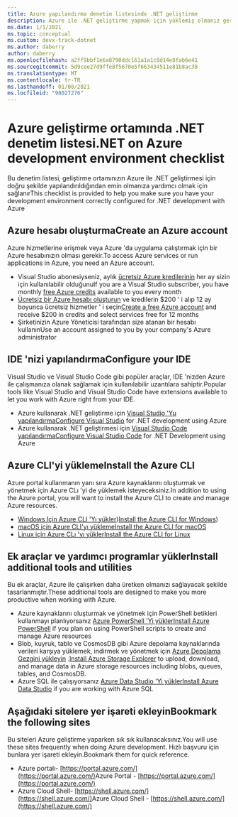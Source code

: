 ```yaml
---
title: Azure yapılandırma denetim listesinde .NET geliştirme
description: Azure ile .NET geliştirme yapmak için yüklemiş olmanız gereken tüm araçların hızlı bir özetini sağlar
ms.date: 1/1/2021
ms.topic: conceptual
ms.custom: devx-track-dotnet
ms.author: daberry
author: daberry
ms.openlocfilehash: a2ff9bbf1e6a8790ddc161a1a1c8d14e8fab6e41
ms.sourcegitcommit: 5d9cee27d9ffe8f5670e5f663434511e81b8ac38
ms.translationtype: MT
ms.contentlocale: tr-TR
ms.lasthandoff: 01/08/2021
ms.locfileid: "98027276"
---
```

# <a name="net-on-azure-development-environment-checklist"></a><span data-ttu-id="463a1-103">Azure geliştirme ortamında .NET denetim listesi</span><span class="sxs-lookup"><span data-stu-id="463a1-103">.NET on Azure development environment checklist</span></span>

<span data-ttu-id="463a1-104">Bu denetim listesi, geliştirme ortamınızın Azure ile .NET geliştirmesi için doğru şekilde yapılandırıldığından emin olmanıza yardımcı olmak için sağlanır</span><span class="sxs-lookup"><span data-stu-id="463a1-104">This checklist is provided to help you make sure you have your development environment correctly configured for .NET development with Azure</span></span>

## <a name="create-an-azure-account"></a><span data-ttu-id="463a1-105">Azure hesabı oluşturma</span><span class="sxs-lookup"><span data-stu-id="463a1-105">Create an Azure account</span></span>

<span data-ttu-id="463a1-106">Azure hizmetlerine erişmek veya Azure 'da uygulama çalıştırmak için bir Azure hesabınızın olması gerekir.</span><span class="sxs-lookup"><span data-stu-id="463a1-106">To access Azure services or run applications in Azure, you need an Azure account.</span></span>

* <span data-ttu-id="463a1-107">Visual Studio abonesiyseniz, aylık [ücretsiz Azure kredilerinin](https://azure.microsoft.com/pricing/member-offers/credit-for-visual-studio-subscribers/) her ay sizin için kullanılabilir olduğunu</span><span class="sxs-lookup"><span data-stu-id="463a1-107">If you are a Visual Studio subscriber, you have monthly [free Azure credits](https://azure.microsoft.com/pricing/member-offers/credit-for-visual-studio-subscribers/) available to you every month</span></span>
* <span data-ttu-id="463a1-108">[Ücretsiz bir Azure hesabı oluşturun](https://azure.microsoft.com/free/dotnet/) ve kredilerin $200 ' i alıp 12 ay boyunca ücretsiz hizmetler ' i seçin</span><span class="sxs-lookup"><span data-stu-id="463a1-108">[Create a free Azure account](https://azure.microsoft.com/free/dotnet/) and receive $200 in credits and select services free for 12 months</span></span>
* <span data-ttu-id="463a1-109">Şirketinizin Azure Yöneticisi tarafından size atanan bir hesabı kullanın</span><span class="sxs-lookup"><span data-stu-id="463a1-109">Use an account assigned to you by your company's Azure administrator</span></span>

## <a name="configure-your-ide"></a><span data-ttu-id="463a1-110">IDE 'nizi yapılandırma</span><span class="sxs-lookup"><span data-stu-id="463a1-110">Configure your IDE</span></span>

<span data-ttu-id="463a1-111">Visual Studio ve Visual Studio Code gibi popüler araçlar, IDE 'nizden Azure ile çalışmanıza olanak sağlamak için kullanılabilir uzantılara sahiptir.</span><span class="sxs-lookup"><span data-stu-id="463a1-111">Popular tools like Visual Studio and Visual Studio Code have extensions available to let you work with Azure right from your IDE.</span></span>

* <span data-ttu-id="463a1-112">Azure kullanarak .NET geliştirme için [Visual Studio 'Yu yapılandırma](./configure-visual-studio.md)</span><span class="sxs-lookup"><span data-stu-id="463a1-112">[Configure Visual Studio](./configure-visual-studio.md) for .NET development using Azure</span></span>
* <span data-ttu-id="463a1-113">Azure kullanarak .NET geliştirmesi için [Visual Studio Code yapılandırma](./configure-vs-code.md)</span><span class="sxs-lookup"><span data-stu-id="463a1-113">[Configure Visual Studio Code](./configure-vs-code.md) for .NET Development using Azure</span></span>

## <a name="install-the-azure-cli"></a><span data-ttu-id="463a1-114">Azure CLI'yi yükleme</span><span class="sxs-lookup"><span data-stu-id="463a1-114">Install the Azure CLI</span></span>

<span data-ttu-id="463a1-115">Azure portal kullanmanın yanı sıra Azure kaynaklarını oluşturmak ve yönetmek için Azure CLı 'yi de yüklemek isteyeceksiniz.</span><span class="sxs-lookup"><span data-stu-id="463a1-115">In addition to using the Azure portal, you will want to install the Azure CLI to create and manage Azure resources.</span></span>

* <span data-ttu-id="463a1-116">[Windows Için Azure CLI 'Yı yükler](/cli/azure/install-azure-cli-windows?tabs=azure-cli))</span><span class="sxs-lookup"><span data-stu-id="463a1-116">[Install the Azure CLI for Windows](/cli/azure/install-azure-cli-windows?tabs=azure-cli))</span></span>
* [<span data-ttu-id="463a1-117">macOS için Azure CLI'yı yükleme</span><span class="sxs-lookup"><span data-stu-id="463a1-117">Install the Azure CLI for macOS</span></span>](/cli/azure/install-azure-cli-macos)
* [<span data-ttu-id="463a1-118">Linux için Azure CLı 'yı yükler</span><span class="sxs-lookup"><span data-stu-id="463a1-118">Install the Azure CLI for Linux</span></span>](/cli/azure/install-azure-cli-linux)

## <a name="install-additional-tools-and-utilities"></a><span data-ttu-id="463a1-119">Ek araçlar ve yardımcı programlar yükler</span><span class="sxs-lookup"><span data-stu-id="463a1-119">Install additional tools and utilities</span></span>

<span data-ttu-id="463a1-120">Bu ek araçlar, Azure ile çalışırken daha üretken olmanızı sağlayacak şekilde tasarlanmıştır.</span><span class="sxs-lookup"><span data-stu-id="463a1-120">These additional tools are designed to make you more productive when working with Azure.</span></span>

* <span data-ttu-id="463a1-121">Azure kaynaklarını oluşturmak ve yönetmek için PowerShell betikleri kullanmayı planlıyorsanız [Azure PowerShell 'Yi yükler](/powershell/azure/install-az-ps)</span><span class="sxs-lookup"><span data-stu-id="463a1-121">[Install Azure PowerShell](/powershell/azure/install-az-ps) if you plan on using PowerShell scripts to create and manage Azure resources</span></span>
* <span data-ttu-id="463a1-122">Blob, kuyruk, tablo ve CosmosDB gibi Azure depolama kaynaklarında verileri karşıya yüklemek, indirmek ve yönetmek için [Azure Depolama Gezgini yükleyin](https://azure.microsoft.com/features/storage-explorer/) .</span><span class="sxs-lookup"><span data-stu-id="463a1-122">[Install Azure Storage Explorer](https://azure.microsoft.com/features/storage-explorer/) to upload, download, and manage data in Azure storage resources including blobs, queues, tables, and CosmosDB.</span></span>
* <span data-ttu-id="463a1-123">Azure SQL ile çalışıyorsanız [Azure Data Studio 'Yi yükler](/sql/azure-data-studio/download-azure-data-studio)</span><span class="sxs-lookup"><span data-stu-id="463a1-123">[Install Azure Data Studio](/sql/azure-data-studio/download-azure-data-studio) if you are working with Azure SQL</span></span>

## <a name="bookmark-the-following-sites"></a><span data-ttu-id="463a1-124">Aşağıdaki sitelere yer işareti ekleyin</span><span class="sxs-lookup"><span data-stu-id="463a1-124">Bookmark the following sites</span></span>

<span data-ttu-id="463a1-125">Bu siteleri Azure geliştirme yaparken sık sık kullanacaksınız.</span><span class="sxs-lookup"><span data-stu-id="463a1-125">You will use these sites frequently when doing Azure development.</span></span>  <span data-ttu-id="463a1-126">Hızlı başvuru için bunlara yer işareti ekleyin.</span><span class="sxs-lookup"><span data-stu-id="463a1-126">Bookmark them for quick reference.</span></span>

* <span data-ttu-id="463a1-127">Azure portalı- [https://portal.azure.com/](https://portal.azure.com/)</span><span class="sxs-lookup"><span data-stu-id="463a1-127">Azure Portal - [https://portal.azure.com/](https://portal.azure.com/)</span></span>
* <span data-ttu-id="463a1-128">Azure Cloud Shell- [https://shell.azure.com/](https://shell.azure.com/)</span><span class="sxs-lookup"><span data-stu-id="463a1-128">Azure Cloud Shell - [https://shell.azure.com/](https://shell.azure.com/)</span></span>

